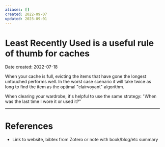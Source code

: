 ```yaml
---
aliases: []
created: 2022-09-07
updated: 2023-09-01
---
```


# Least Recently Used is a useful rule of thumb for caches
Date created: 2022-07-18

When your cache is full, evicting the items that have gone the longest untouched performs well. In the worst case scenario it will take twice as long to find the item as the optimal "clairvoyant" algorithm.

When clearing your wardrobe, it's helpful to use the same strategy: "When was the last time I wore it or used it?"

---
# References
* Link to website, bibtex from Zotero or note with book/blog/etc summary